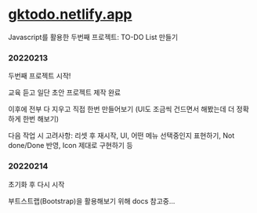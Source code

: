 # [gktodo.netlify.app](https://gktodo.netlify.app/)

Javascript를 활용한 두번째 프로젝트: TO-DO List 만들기

### 20220213

두번째 프로젝트 시작!

교육 듣고 일단 초안 프로젝트 제작 완료

이후에 전부 다 지우고 직접 한번 만들어보기 (UI도 조금씩 건드면서 해봤는데 더 정확하게 한번 해보기)

다음 작업 시 고려사항: 리셋 후 재시작, UI, 어떤 메뉴 선택중인지 표현하기, Not done/Done 반영, Icon 제대로 구현하기 등

### 20220214

초기화 후 다시 시작

부트스트랩(Bootstrap)을 활용해보기 위해 docs 참고중...
